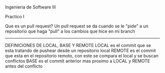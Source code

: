 Ingenieria de Software III

Practico I

Que es un pull request?
Un pull request se da cuando se le "pide" a un repositorio que haga "pull" a los cambios que hice en mi branch

----------------------------------------------------------------------------------------------

DEFINICIONES DE LOCAL, BASE Y REMOTE
LOCAL es el commit que se esta tratando de pushear desde un repositorio local
REMOTE es el commit que esta en el repositorio remoto, con este se compara el local y se buscan conflictos
BASE es el commit anterior mas proximo a LOCAL y REMOTE antes del conflicto
